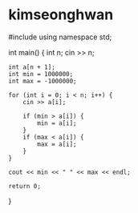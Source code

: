 # kimseonghwan

#include <iostream>
using namespace std;

int main() {
	int n;
	cin >> n;
	
	int a[n + 1];
	int min = 1000000;
	int max = -1000000;

	for (int i = 0; i < n; i++) {
		cin >> a[i];

		if (min > a[i]) {
			min = a[i];
		}
		if (max < a[i]) {
			max = a[i];
		}
	}

	cout << min << " " << max << endl;

	return 0;
}
